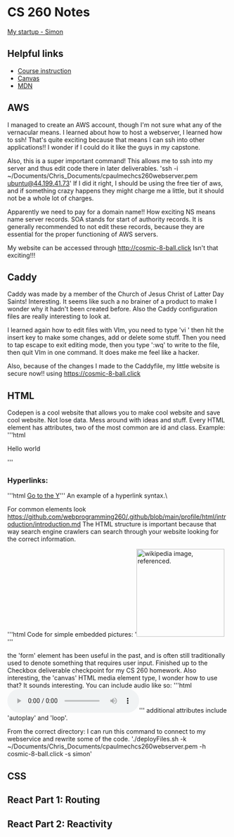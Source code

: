 # CS 260 Notes

[My startup - Simon](https://simon.cs260.click)

## Helpful links

- [Course instruction](https://github.com/webprogramming260)
- [Canvas](https://byu.instructure.com)
- [MDN](https://developer.mozilla.org)

## AWS

I managed to create an AWS account, though I'm not sure what any of the vernacular means.
I learned about how to host a webserver, I learned how to ssh! That's quite exciting because that means I can ssh into other applications!! I wonder if I could do it like the guys in my capstone.

Also, this is a super important command! This allows me to ssh into my server and thus edit code there in later deliverables. 
'ssh -i ~/Documents/Chris_Documents/cpaulmechcs260webserver.pem ubuntu@44.199.41.73'
If I did it right, I should be using the free tier of aws, and if something crazy happens they might charge me a little, but it should not be a whole lot of charges.

Apparently we need to pay for a domain name!! How exciting 
NS means name server records.
SOA stands for start of authority records.
It is generally recommended to not edit these records, because they are essential for the proper functioning of AWS servers.

My website can be accessed through http://cosmic-8-ball.click Isn't that exciting!!!

## Caddy
Caddy was made by a member of the Church of Jesus Christ of Latter Day Saints! Interesting. It seems like such a no brainer of a product to make
I wonder why it hadn't been created before. Also the Caddy configuration files are really interesting to look at. 

I learned again how to edit files with VIm, you need to type 'vi <filename>' then hit the insert key to make some changes, add or delete some stuff.
Then you need to tap escape to exit editing mode, then you type ':wq' to write to the file, then quit VIm in one command. It does make me feel like a hacker. 

Also, because of the changes I made to the Caddyfile, my little website is secure now!! using https://cosmic-8-ball.click 

## HTML

Codepen is a cool website that allows you to make cool website and save cool website. Not lose data. Mess around with ideas and stuff.
Every HTML element has attributes, two of the most common are id and class. Example: 
'''html
<p id="hello" class="greeting">Hello world</p>
'''

### Hyperlinks:
'''html <a href="https://byu.edu">Go to the Y</a>''' An example of a hyperlink syntax.\

For common elements look https://github.com/webprogramming260/.github/blob/main/profile/html/introduction/introduction.md 
The HTML structure is important because that way search engine crawlers can search through your website looking for the correct information.

'''html Code for simple embedded pictures: '<img src="https://upload.wikimedia.org/wikipedia/commons/thumb/b/b3/Wikipedia-logo-v2-en.svg/270px-Wikipedia-logo-v2-en.svg.png" alt="wikipedia image, referenced." width="200"> </img>'''

the 'form' element has been useful in the past, and is often still traditionally used to denote something that requires user input.
Finished up to the Checkbox deliverable checkpoint for my CS 260 homework.
Also interesting, the 'canvas' HTML media element type, I wonder how to use that? It sounds interesting.
You can include audio like so: '''html <audio controls src="testAudio.mp3"></audio>''' additional attributes include 'autoplay' and 'loop'.

From the correct directory: I can run this command to connect to my webservice and rewrite some of the code. './deployFiles.sh -k ~/Documents/Chris_Documents/cpaulmechcs260webserver.pem -h cosmic-8-ball.click -s simon'

## CSS


## React Part 1: Routing

## React Part 2: Reactivity


